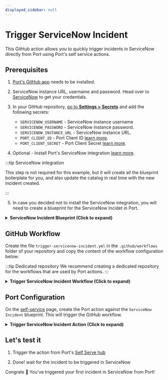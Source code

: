 ```yaml
---
displayed_sidebar: null
---
```


# Trigger ServiceNow Incident

This GitHub action allows you to quickly trigger incidents in ServiceNow directly from Port using Port's self service actions.

## Prerequisites
1. [Port's GitHub app](https://github.com/apps/getport-io) needs to be installed.
2. ServiceNow instance URL, username and password. Head over to [ServiceNow](https://signon.service-now.com/x_snc_sso_auth.do?pageId=username) to get your credentials.
3. In your GitHub repository, [go to **Settings > Secrets**](https://docs.github.com/en/actions/security-guides/using-secrets-in-github-actions#creating-secrets-for-a-repository) and add the following secrets:

    * `SERVICENOW_USERNAME` - ServiceNow instance username
    * `SERVICENOW_PASSWORD` - ServiceNow instance password.
    * `SERVICENOW_INSTANCE_URL` - ServiceNow instance URL.
    * `PORT_CLIENT_ID` - Port Client ID [learn more](https://docs.getport.io/build-your-software-catalog/sync-data-to-catalog/api/#get-api-token).
    * `PORT_CLIENT_SECRET` - Port Client Secret [learn more](https://docs.getport.io/build-your-software-catalog/sync-data-to-catalog/api/#get-api-token).

4. Optional - Install Port's ServiceNow integration [learn more](https://docs.getport.io/build-your-software-catalog/sync-data-to-catalog/incident-management/servicenow).

:::tip ServiceNow integration

This step is not required for this example, but it will create all the blueprint boilerplate for you, and also update the catalog in real time with the new incident created.

:::

5. In case you decided not to install the ServiceNow integration, you will need to create a blueprint for the ServiceNow Incidet in Port.

<details>
<summary> <b> ServiceNow Incident Blueprint (Click to expand)</b></summary>

```json showLineNumbers
{
  "identifier": "servicenowIncident",
  "title": "Servicenow Incident",
  "icon": "Service",
  "schema": {
    "properties": {
      "category": {
        "title": "Category",
        "type": "string"
      },
      "reopenCount": {
        "title": "Reopen Count",
        "type": "string"
      },
      "severity": {
        "title": "Severity",
        "type": "string"
      },
      "assignedTo": {
        "title": "Assigned To",
        "type": "string",
        "format": "url"
      },
      "urgency": {
        "title": "Urgency",
        "type": "string"
      },
      "contactType": {
        "title": "Contact Type",
        "type": "string"
      },
      "createdOn": {
        "title": "Created On",
        "type": "string",
        "format": "date-time"
      },
      "createdBy": {
        "title": "Created By",
        "type": "string"
      },
      "isActive": {
        "title": "Is Active",
        "type": "boolean"
      },
      "priority": {
        "title": "Priority",
        "type": "string"
      }
    },
    "required": []
  },
  "mirrorProperties": {},
  "calculationProperties": {},
  "aggregationProperties": {},
  "relations": {}
}
```
</details>

## GitHub Workflow

Create the file `trigger-servicenow-incident.yml` in the `.github/workflows` folder of your repository and copy the content of the workflow configuration below:

:::tip Dedicated repository
We recommend creating a dedicated repository for the workflows that are used by Port actions.
:::

<details>
<summary><b>Trigger ServiceNow Incident Workflow (Click to expand)</b></summary>

```yaml showLineNumbers
name: Create an incident in ServiceNow

on:
  workflow_dispatch:
    inputs:
      short_description:
        type: string
      assigned_to:
        type: string
      urgency:
        type: string
      sysparm_display_value:
        type: string
      sysparm_input_display_value:
        type: boolean
      port_payload:
        required: true
        description: "Port's payload, including details for who triggered the action and general context (blueprint, run id, etc...)"
        type: string

    secrets:
      SERVICENOW_USERNAME:
        required: true
      SERVICENOW_PASSWORD:
        required: true
      SERVICENOW_INSTANCE_URL:
        required: true
      PORT_CLIENT_ID:
        required: true
      PORT_CLIENT_SECRET:
        required: true

jobs:
  create-entity-in-port-and-update-run:
    outputs:
      id: formatted_date
      value: ${{ steps.format_date.outputs.formatted_date }}

    runs-on: ubuntu-latest
    steps:
      - name: Inform start of ServiceNow incident creation
        uses: port-labs/port-github-action@v1
        with:
          clientId: ${{ secrets.PORT_CLIENT_ID }}
          clientSecret: ${{ secrets.PORT_CLIENT_SECRET }}
          baseUrl: https://api.getport.io
          operation: PATCH_RUN
          runId: ${{fromJson(inputs.port_payload).context.runId}}
          logMessage: Starting request to create ServiceNow incident

      - name: Create a ServiceNow incident
        id: servicenow_incident
        uses: fjogeleit/http-request-action@v1
        with:
          url: "${{ secrets.SERVICENOW_INSTANCE_URL }}/api/now/table/incident"
          method: "POST"
          username: ${{ secrets.SERVICENOW_USERNAME }}
          password: ${{ secrets.SERVICENOW_PASSWORD }}
          customHeaders: '{"Content-Type": "application/json"}'
          data: '{"short_description": "${{ inputs.short_description }}", "assigned_to": "${{ inputs.assigned_to }}", "urgency": "${{ inputs.urgency }}", "sysparm_display_value": "${{ inputs.sysparm_display_value }}", "sysparm_input_display_value": "${{ inputs.sysparm_input_display_value }}"}'

      - name: Inform completion of ServiceNow incident creation
        uses: port-labs/port-github-action@v1
        with:
          clientId: ${{ secrets.PORT_CLIENT_ID }}
          clientSecret: ${{ secrets.PORT_CLIENT_SECRET }}
          baseUrl: https://api.getport.io
          operation: PATCH_RUN
          runId: ${{fromJson(inputs.port_payload).context.runId}}
          logMessage: Finished request to create ServiceNow incident

      - name: Inform start of ingesting ServiceNow incident into Port
        uses: port-labs/port-github-action@v1
        with:
          clientId: ${{ secrets.PORT_CLIENT_ID }}
          clientSecret: ${{ secrets.PORT_CLIENT_SECRET }}
          baseUrl: https://api.getport.io
          operation: PATCH_RUN
          runId: ${{fromJson(inputs.port_payload).context.runId}}
          logMessage: Ingesting ServiceNow incident into Port

      - name: Convert createdOn to desired format
        id: format_date
        run: |
          original_date="${{ fromJson(steps.servicenow_incident.outputs.response).result.sys_created_on }}"
          formatted_date=$(date -d "${original_date}" -u +"%Y-%m-%dT%H:%M:%SZ")
          echo "formatted_date=${formatted_date}" >> $GITHUB_OUTPUT

      - name: UPSERT Entity
        uses: port-labs/port-github-action@v1
        with:
          identifier: ${{ fromJson(steps.servicenow_incident.outputs.response).result.number }}
          title: ${{ fromJson(steps.servicenow_incident.outputs.response).result.short_description }}
          blueprint: servicenowIncident
          properties: |-
            {
              "category": "${{ fromJson(steps.servicenow_incident.outputs.response).result.category }}",
              "reopenCount": "${{ fromJson(steps.servicenow_incident.outputs.response).result.reopen_count }}",
              "severity": "${{ fromJson(steps.servicenow_incident.outputs.response).result.severity }}",
              "assignedTo": "${{ fromJson(steps.servicenow_incident.outputs.response).result.assigned_to.link }}",
              "urgency": "${{ fromJson(steps.servicenow_incident.outputs.response).result.urgency }}",
              "contactType": "${{ fromJson(steps.servicenow_incident.outputs.response).result.contact_type }}",
              "createdOn": "${{ steps.format_date.outputs.formatted_date }}",
              "createdBy": "${{ fromJson(steps.servicenow_incident.outputs.response).result.sys_created_by }}",
              "isActive": "${{ fromJson(steps.servicenow_incident.outputs.response).result.active }}",
              "priority": "${{ fromJson(steps.servicenow_incident.outputs.response).result.priority }}"
            }
          clientId: ${{ secrets.PORT_CLIENT_ID }}
          clientSecret: ${{ secrets.PORT_CLIENT_SECRET }}
          baseUrl: https://api.getport.io
          operation: UPSERT
          runId: ${{ fromJson(inputs.port_payload).context.runId }}

      - name: Inform of workflow completion
        uses: port-labs/port-github-action@v1
        with:
          clientId: ${{ secrets.PORT_CLIENT_ID }}
          clientSecret: ${{ secrets.PORT_CLIENT_SECRET }}
          baseUrl: https://api.getport.io
          operation: PATCH_RUN
          runId: ${{ fromJson(inputs.port_payload).context.runId }}
          link: ${{ secrets.SERVICENOW_INSTANCE_URL }}/incident.do?sys_id=${{ fromJson(steps.servicenow_incident.outputs.response).result.sys_id }}
          logMessage: Finished ingesting ServiceNow incident into Port
```

</details>

## Port Configuration

On the [self-service](https://app.getport.io/self-serve) page, create the Port action against the `ServiceNow Incident` blueprint. This will trigger the GitHub workflow.

<details>
<summary><b>Trigger ServiceNow Incident Action (Click to expand)</b></summary>

:::tip Modification Required
Make sure to replace `<GITHUB_ORG>` and `<GITHUB_REPO>` with your GitHub organization and repository names respectively
:::

```json showLineNumbers
{
    "identifier": "trigger_servicenow_incident",
    "title": "Trigger ServiceNow incident",
    "icon": "Servicenow",
    "userInputs": {
      "properties": {
        "short_description": {
          "icon": "DefaultProperty",
          "title": "Short Description",
          "description": "Description of the event",
          "type": "string"
        },
        "sysparm_input_display_value": {
          "title": "Sysparm Input Display Value",
          "description": "Flag that indicates whether to set field values using the display value or the actual value.",
          "type": "boolean",
          "default": false
        },
        "urgency": {
          "title": "Urgency",
          "icon": "DefaultProperty",
          "type": "string",
          "default": "2",
          "enum": [
            "1",
            "2",
            "3"
          ],
          "enumColors": {
            "1": "lightGray",
            "2": "lightGray",
            "3": "lightGray"
          }
        },
        "assigned_to": {
          "icon": "DefaultProperty",
          "title": "Assigned To",
          "description": "User this incident is assigned to",
          "type": "string"
        },
        "sysparm_display_value": {
          "title": "Sysparm Display Value",
          "description": "Determines the type of data returned, either the actual values from the database or the display values of the fields.",
          "icon": "DefaultProperty",
          "type": "string",
          "default": "all",
          "enum": [
            "true",
            "false",
            "all"
          ],
          "enumColors": {
            "true": "lightGray",
            "false": "lightGray",
            "all": "lightGray"
          }
        }
      },
      "required": [
        "assigned_to",
        "short_description"
      ],
      "order": [
        "short_description",
        "assigned_to",
        "urgency",
        "sysparm_display_value",
        "sysparm_input_display_value"
      ]
    },
    "invocationMethod": {
      "type": "GITHUB",
      "org": "<GITHUB_ORG>",
      "repo": "<GITHUB_REPO>",
      "workflow": "trigger-servicenow-incident.yml",
      "omitUserInputs": false,
      "omitPayload": false,
      "reportWorkflowStatus": true
    },
    "trigger": "CREATE",
    "description": "Triggers an incident in ServiceNow",
    "requiredApproval": false
}
```

</details>

## Let's test it

1. Trigger the action from Port's [Self Serve hub](https://app.getport.io/self-serve)

2. Done! wait for the incident to be triggered in ServiceNow

Congrats 🎉 You've triggered your first incident in ServiceNow from Port!